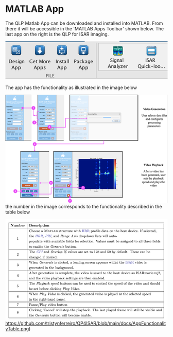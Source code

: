 # MATLAB App
The QLP Matlab App can be downloaded and installed into MATLAB. From there it will be accessible in the 'MATLAB Apps Toolbar' shown below. The last app on the right is the QLP for ISAR imaging. 

![MATLAB Toolbar with QLP app](https://github.com/tristynferreiro/QP4ISAR/blob/main/docs/MATLABToolbar.png)

The app has the functionality as illustrated in the image below

![QLP GUI system Interactions](https://github.com/tristynferreiro/QP4ISAR/blob/main/docs/UXAppDesign.png)
the number in the image corresponds to the functionality described in the table below

![Table explaining app functionality](https://github.com/tristynferreiro/QP4ISAR/blob/main/docs/AppFunctionalityTable.png)https://github.com/tristynferreiro/QP4ISAR/blob/main/docs/AppFunctionalityTable.png)

